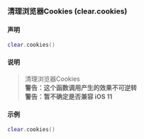### 清理浏览器Cookies \(**clear\.cookies**\)


#### 声明
```lua
clear.cookies()
```


#### 说明
> 清理浏览器Cookies  
> **警告：这个函数调用产生的效果不可逆转**  
> **警告：暂不确定是否兼容 iOS 11**  


#### 示例  
```lua
clear.cookies()
```

